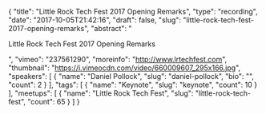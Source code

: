{
  "title": "Little Rock Tech Fest 2017 Opening Remarks",
  "type": "recording",
  "date": "2017-10-05T21:42:16",
  "draft": false,
  "slug": "little-rock-tech-fest-2017-opening-remarks",
  "abstract": "<p>Little Rock Tech Fest 2017 Opening Remarks</p>",
  "vimeo": "237561290",
  "moreinfo": "http://www.lrtechfest.com",
  "thumbnail": "https://i.vimeocdn.com/video/660009607_295x166.jpg",
  "speakers": [
    {
      "name": "Daniel Pollock",
      "slug": "daniel-pollock",
      "bio": "",
      "count": 2
    }
  ],
  "tags": [
    {
      "name": "Keynote",
      "slug": "keynote",
      "count": 10
    }
  ],
  "meetups": [
    {
      "name": "Little Rock Tech Fest",
      "slug": "little-rock-tech-fest",
      "count": 65
    }
  ]
}